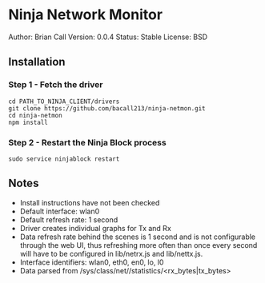 Ninja Network Monitor
=====================
Author: Brian Call 
Version: 0.0.4 
Status: Stable 
License: BSD 


## Installation
### Step 1 - Fetch the driver
```
cd PATH_TO_NINJA_CLIENT/drivers
git clone https://github.com/bacall213/ninja-netmon.git
cd ninja-netmon
npm install
```


### Step 2 - Restart the Ninja Block process
```
sudo service ninjablock restart
```


## Notes
- Install instructions have not been checked
- Default interface: wlan0
- Default refresh rate: 1 second
- Driver creates individual graphs for Tx and Rx
- Data refresh rate behind the scenes is 1 second and is not configurable through the web UI, thus refreshing more often than once every second will have to be configured in lib/netrx.js and lib/nettx.js.
- Interface identifiers: wlan0, eth0, en0, lo, l0
- Data parsed from /sys/class/net/<device>/statistics/<rx_bytes|tx_bytes>
